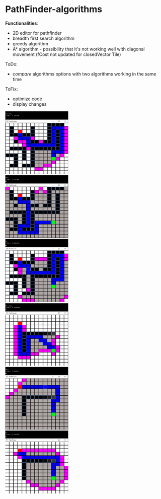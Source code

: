 # PathFinder-algorithms

**Functionalities**:
- 2D editor for pathfinder
- breadth first search algorithm
- greedy algorithm 
- A* algorithm - possibility that it's not working well with diagonal movement (fCost not updated for closedVector Tile)

ToDo:
- *compare* algorithms options with two algorithms working in the same time

ToFix:
- optimize code
- display changes

<div class="content-center">
  <div class="cc-profile-image"><img src="images/Greedy 1.png" alt="Image" width="200" height="200"/></a>
    <div class="cc-profile-image"><img src="images/BFS 1.png" alt="Image" width="200" height="200"/></a>
      <div class="cc-profile-image"><img src="images/A_star 1.png" alt="Image" width="200" height="200"/></a>
      </div>
    </div>
  </div>
</div>
<div class="content-center">
  <div class="cc-profile-image"><img src="images/Greedy 2.png" alt="Image" width="200" height="200"/></a>
    <div class="cc-profile-image"><img src="images/BFS 2.png" alt="Image" width="200" height="200"/></a>
      <div class="cc-profile-image"><img src="images/A_star 2.png" alt="Image" width="200" height="200"/></a>
      </div>
    </div>
  </div>
</div>
